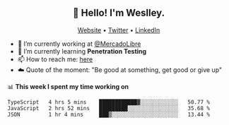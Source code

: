 <h2 align="center">👋 Hello! I'm Weslley.</h2>
<p align="center">
  <a href="http://weslleyneri.com.br">Website</a> •
  <a href="https://twitter.com/Weslley_Neri">Twitter</a> •
  <a href="https://www.linkedin.com/in/weslley-neri-3658908b">LinkedIn</a>
</p>


- 🔭 I’m currently working at [@MercadoLibre](https://github.com/mercadolibre)
- 🌱 I’m currently learning **Penetration Testing**
- 📫 How to reach me: [here](mailto:weslley39@gmail.com)
- ☁️ Quote of the moment: "Be good at something, get good or give up"

📊 **This week I spent my time working on**
<!--START_SECTION:waka-->
```text
TypeScript   4 hrs 5 mins    ████████████▓░░░░░░░░░░░░   50.77 % 
JavaScript   2 hrs 52 mins   █████████░░░░░░░░░░░░░░░░   35.68 % 
JSON         1 hr 4 mins     ███▒░░░░░░░░░░░░░░░░░░░░░   13.44 % 
```
<!--END_SECTION:waka-->

<!-- Inspired by https://github.com/gruselhaus/gruselhaus -->
